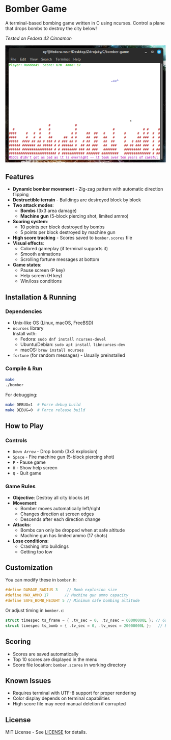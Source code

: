 # Bomber Game

A terminal-based bombing game written in C using ncurses. Control a plane that drops bombs to destroy the city below!

*Tested on Fedora 42 Cinnamon*

![Gameplay Demo](demo.png)

## Features
- **Dynamic bomber movement** - Zig-zag pattern with automatic direction flipping
- **Destructible terrain** - Buildings are destroyed block by block
- **Two attack modes**:
  - **Bombs** (3x3 area damage)
  - **Machine gun** (5-block piercing shot, limited ammo)
- **Scoring system**:
  - 10 points per block destroyed by bombs
  - 5 points per block destroyed by machine gun
- **High score tracking** - Scores saved to `bomber.scores` file
- **Visual effects**:
  - Colored gameplay (if terminal supports it)
  - Smooth animations
  - Scrolling fortune messages at bottom
- **Game states**:
  - Pause screen (P key)
  - Help screen (H key)
  - Win/loss conditions

## Installation & Running
### Dependencies
- Unix-like OS (Linux, macOS, FreeBSD)
- `ncurses` library  
  Install with: 
  - Fedora: `sudo dnf install ncurses-devel`
  - Ubuntu/Debian: `sudo apt install libncurses-dev`
  - macOS: `brew install ncurses`
- `fortune` (for random messages) - Usually preinstalled

### Compile & Run
```bash
make
./bomber
```
For debugging:
```bash
make DEBUG=1  # Force debug build
make DEBUG=0  # Force release build
```

## How to Play
### Controls
- `Down Arrow` - Drop bomb (3x3 explosion)
- `Space` - Fire machine gun (5-block piercing shot)
- `P` - Pause game
- `H` - Show help screen
- `Q` - Quit game

### Game Rules
- **Objective**: Destroy all city blocks (`#`)
- **Movement**:
  - Bomber moves automatically left/right
  - Changes direction at screen edges
  - Descends after each direction change
- **Attacks**:
  - Bombs can only be dropped when at safe altitude
  - Machine gun has limited ammo (17 shots)
- **Lose conditions**:
  - Crashing into buildings
  - Getting too low

## Customization
You can modify these in `bomber.h`:
```c
#define DAMAGE_RADIUS 3    // Bomb explosion size
#define MAX_AMMO 17       // Machine gun ammo capacity
#define SAFE_BOMB_HEIGHT 5 // Minimum safe bombing altitude
```

Or adjust timing in `bomber.c`:
```c
struct timespec ts_frame = { .tv_sec = 0, .tv_nsec = 60000000L }; // Game speed
struct timespec ts_bomb = { .tv_sec = 0, .tv_nsec = 20000000L };   // Bomb speed
```

## Scoring
- Scores are saved automatically
- Top 10 scores are displayed in the menu
- Score file location: `bomber.scores` in working directory

## Known Issues
- Requires terminal with UTF-8 support for proper rendering
- Color display depends on terminal capabilities
- High score file may need manual deletion if corrupted

## License
MIT License - See [LICENSE](LICENSE) for details.
